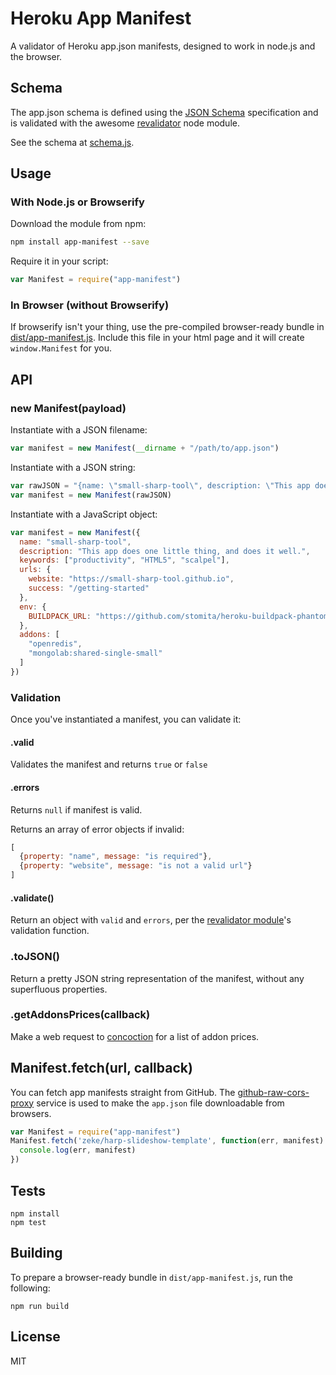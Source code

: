 # Heroku App Manifest

A validator of Heroku app.json manifests, designed to work in node.js and the browser.

## Schema

The app.json schema is defined using the [JSON Schema](http://json-schema.org/)
specification and is validated with the awesome
[revalidator](https://github.com/flatiron/revalidator#readme) node module.

See the schema at [schema.js](/schema.js).

## Usage

### With Node.js or Browserify

Download the module from npm:

```sh
npm install app-manifest --save
```

Require it in your script:

```js
var Manifest = require("app-manifest")
```

### In Browser (without Browserify)

If browserify isn't your thing, use the pre-compiled browser-ready bundle in
[dist/app-manifest.js](/dist/app-manifest.js). Include this file in your html page and it will create
`window.Manifest` for you.

## API

### new Manifest(payload)

Instantiate with a JSON filename:

```js
var manifest = new Manifest(__dirname + "/path/to/app.json")
```

Instantiate with a JSON string:

```js
var rawJSON = "{name: \"small-sharp-tool\", description: \"This app does one little thing, and does it well.\"}"
var manifest = new Manifest(rawJSON)
```

Instantiate with a JavaScript object:

```js
var manifest = new Manifest({
  name: "small-sharp-tool",
  description: "This app does one little thing, and does it well.",
  keywords: ["productivity", "HTML5", "scalpel"],
  urls: {
    website: "https://small-sharp-tool.github.io",
    success: "/getting-started"
  },
  env: {
    BUILDPACK_URL: "https://github.com/stomita/heroku-buildpack-phantomjs",
  },
  addons: [
    "openredis",
    "mongolab:shared-single-small"
  ]
})
```

### Validation

Once you've instantiated a manifest, you can validate it:

#### .valid

Validates the manifest and returns `true` or `false`

#### .errors

Returns `null` if manifest is valid.

Returns an array of error objects if invalid:

```js
[
  {property: "name", message: "is required"},
  {property: "website", message: "is not a valid url"}
]
```

#### .validate()

Return an object with `valid` and `errors`, per the [revalidator
module](https://github.com/flatiron/revalidator#revalidatorvalidate-obj-schema-options)'s
validation function.

### .toJSON()

Return a pretty JSON string representation of the manifest, without any superfluous properties.

### .getAddonsPrices(callback)

Make a web request to [concoction](https://github.com/zeke/concoction) for a
list of addon prices.

## Manifest.fetch(url, callback)

You can fetch app manifests straight from GitHub. The
[github-raw-cors-proxy](https://github.com/zeke/github-raw-cors-proxy) service is used
to make the `app.json` file downloadable from browsers.

```js
var Manifest = require("app-manifest")
Manifest.fetch('zeke/harp-slideshow-template', function(err, manifest) {
  console.log(err, manifest)
})
```

## Tests

```
npm install
npm test
```

## Building

To prepare a browser-ready bundle in `dist/app-manifest.js`, run the following:

```
npm run build
```

## License

MIT
